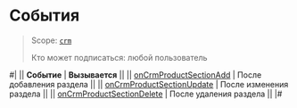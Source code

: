 # События

> Scope: [`crm`](../../../../scopes/permissions.md) 
>
> Кто может подписаться: любой пользователь

#|
|| **Событие** | **Вызывается** ||
|| [onCrmProductSectionAdd](./on-crm-product-section-add.md) | После добавления раздела ||
|| [onCrmProductSectionUpdate](./on-crm-product-section-update.md) | После изменения раздела ||
|| [onCrmProductSectionDelete](./on-crm-product-section-delete.md) | После удаления раздела ||
|#